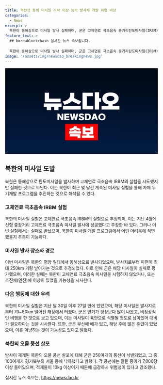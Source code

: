 ```yaml
---
title: 핵전쟁 동해 미사일 추락 이상 능력 발사체 개발 위협 비상
categories:
  - News
excerpt: >
  북한이 동해상으로 미사일 발사 실패하며, 군은 고체연료 극초음속 중거리탄도미사일(IRBM) 실험이라고 추정한다. 또한, 지난 4월에 발사된 것과 달리 이번에는 실패한 가능성이 있다고 전했다. 또한, 북한의 미사일 도발은 이번이 지난달 이후 27일 만인데, 발사된 미사일은 원산시에서 약 70~80㎞ 떨어진 해상에서 터졌다. 이와 관련하여 부근에서 발사 흔적이 포착되었으며 합참은 이를 미 항모 루즈벨트함과 프리덤 에지 훈련들에 대한 응징으로 볼 수도 있다고 밝혔다.
feature_text: >
  ## koreablockchain 실시간 뉴스 속보입니다.

  북한이 동해상으로 미사일 발사 실패하며, 군은 고체연료 극초음속 중거리탄도미사일(IRBM) 실험이라고 추정한다. 또한, 지난 4월에 발사된 것과 달리 이번에는 실패한 가능성이 있다고 전했다. 또한, 북한의 미사일 도발은 이번이 지난달 이후 27일 만인데, 발사된 미사일은 원산시에서 약 70~80㎞ 떨어진 해상에서 터졌다. 이와 관련하여 부근에서 발사 흔적이 포착되었으며 합참은 이를 미 항모 루즈벨트함과 프리덤 에지 훈련들에 대한 응징으로 볼 수도 있다고 밝혔다.
image: '/assets/img/newsdao_breakingnews.jpg'
---
```


<p><img src="/assets/img/newsdao_breakingnews.jpg" alt="koreablockchain 속보" /></p>

<h2 data-ke-size="size26">북한의 미사일 도발</h2>

<p data-ke-size="size16">북한은 동해상으로 탄도미사일을 발사하며 고체연료 극초음속 IRBM의 실험을 시도했지만 실패한 것으로 보인다. 이는 북한이 최근 몇 달간 계속된 미사일 실험을 통해 자체 무기개발 프로그램을 추진하는 것으로 해석될 수 있다.</p>

<h3><b>고체연료 극초음속 IRBM 실험</b></h3>

<p data-ke-size="size16">북한의 미사일 실험은 고체연료 극초음속 IRBM의 실험으로 추정되며, 이는 지난 4월에 신형 중장거리 고체연료 극초음속 미사일 발사에 성공했다고 주장한 바 있다. 그러나 이번 실험에서는 실패로 끝났으며, 북한이 미사일 개발 프로그램에서 어떤 어려움에 직면했을지 추측이 가능하다.</p>

<h3><b>미사일 발사 장소와 경로</b></h3>

<p data-ke-size="size16">이번 미사일은 북한의 평양 일대에서 동해상으로 발사되었으며, 발사지로부터 파편이 최대 250km 가량 날아가는 것으로 추정되었다. 이로 인해 군은 해당 미사일이 실패로 평가했으며, 이러한 실패는 북한이 고체연료 극초음속 미사일을 시험하지 않았거나, 또는 추진체(엔진)에 이상이 있었을 가능성을 시사한다.</p>

<h3><b>다음 행동에 대한 우려</b></h3>

<p data-ke-size="size16">북한의 미사일 실험은 지난 달 30일 이후 27일 만에 있었으며, 해당 미사일은 발사지로부터 70~80km 떨어진 해상에서 터졌다. 군은 연기가 평상보다 많이 나왔고, 비정상적인 비행을 한 것으로 보고 있으며, 이는 미사일이 육안으로 식별될 정도로 남아있어 대비가 필요하다는 것을 시사한다. 또한, 군은 부산에 배가 있고, 해당 주에 많은 훈련이 있었으며, 이를 겨냥하는 것이 가능성도 있다고 밝혔다.</p>

<h3><b>북한의 오물 풍선 살포</b></h3>

<p data-ke-size="size16">밤사이 재개된 북한의 오물 풍선 살포에 대해 군은 250여개의 풍선이 식별되었고, 그 중 100여개가 경기북부와 서울 등에 낙하했다고 밝혔다. 각 풍선에는 잘린 종이가 7,000장 이상 들어있으며, 적재물이 10kg 이상이기 때문에 급강하시 위험성이 있다고 강조했다.</p>
실시간 뉴스 속보는, <a href="https://newsdao.kr" rel="dofollow">https://newsdao.kr</a>


